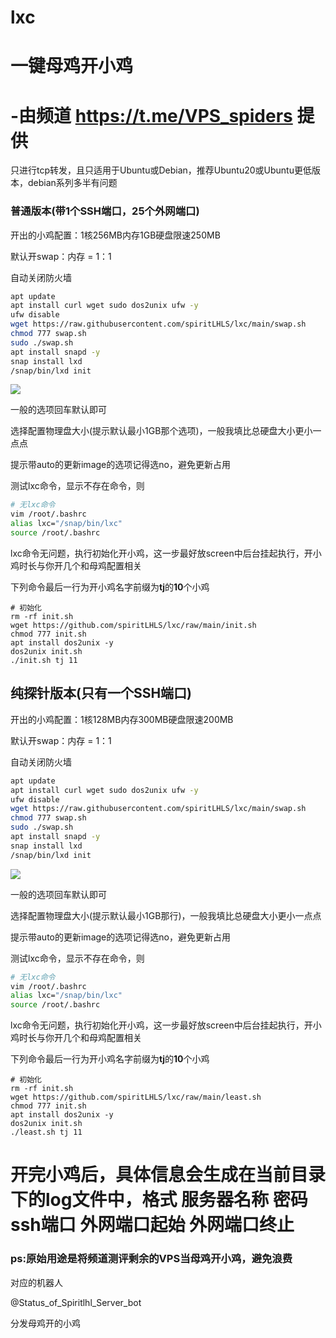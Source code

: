 # lxc

# 一键母鸡开小鸡

# -由频道 https://t.me/VPS_spiders 提供

只进行tcp转发，且只适用于Ubuntu或Debian，推荐Ubuntu20或Ubuntu更低版本，debian系列多半有问题

### 普通版本(带1个SSH端口，25个外网端口)

开出的小鸡配置：1核256MB内存1GB硬盘限速250MB

默认开swap：内存 = 1：1

自动关闭防火墙

```bash
apt update
apt install curl wget sudo dos2unix ufw -y
ufw disable
wget https://raw.githubusercontent.com/spiritLHLS/lxc/main/swap.sh
chmod 777 swap.sh
sudo ./swap.sh
apt install snapd -y
snap install lxd
/snap/bin/lxd init
```

![](https://i.bmp.ovh/imgs/2022/06/01/76dd73f43e138c88.png)

一般的选项回车默认即可

选择配置物理盘大小(提示默认最小1GB那个选项)，一般我填比总硬盘大小更小一点点

提示带auto的更新image的选项记得选no，避免更新占用

测试lxc命令，显示不存在命令，则

```bash
# 无lxc命令
vim /root/.bashrc
alias lxc="/snap/bin/lxc"
source /root/.bashrc
```

lxc命令无问题，执行初始化开小鸡，这一步最好放screen中后台挂起执行，开小鸡时长与你开几个和母鸡配置相关

下列命令最后一行为开小鸡名字前缀为**tj**的**10**个小鸡

```
# 初始化
rm -rf init.sh
wget https://github.com/spiritLHLS/lxc/raw/main/init.sh
chmod 777 init.sh
apt install dos2unix -y
dos2unix init.sh
./init.sh tj 11
```

## 纯探针版本(只有一个SSH端口)

开出的小鸡配置：1核128MB内存300MB硬盘限速200MB

默认开swap：内存 = 1：1

自动关闭防火墙

```bash
apt update
apt install curl wget sudo dos2unix ufw -y
ufw disable
wget https://raw.githubusercontent.com/spiritLHLS/lxc/main/swap.sh
chmod 777 swap.sh
sudo ./swap.sh
apt install snapd -y
snap install lxd
/snap/bin/lxd init
```

![](https://i.bmp.ovh/imgs/2022/06/01/76dd73f43e138c88.png)

一般的选项回车默认即可

选择配置物理盘大小(提示默认最小1GB那行)，一般我填比总硬盘大小更小一点点

提示带auto的更新image的选项记得选no，避免更新占用

测试lxc命令，显示不存在命令，则

```bash
# 无lxc命令
vim /root/.bashrc
alias lxc="/snap/bin/lxc"
source /root/.bashrc
```

lxc命令无问题，执行初始化开小鸡，这一步最好放screen中后台挂起执行，开小鸡时长与你开几个和母鸡配置相关

下列命令最后一行为开小鸡名字前缀为**tj**的**10**个小鸡

```
# 初始化
rm -rf init.sh
wget https://github.com/spiritLHLS/lxc/raw/main/least.sh
chmod 777 init.sh
apt install dos2unix -y
dos2unix init.sh
./least.sh tj 11
```

# 开完小鸡后，具体信息会生成在当前目录下的log文件中，格式 服务器名称 密码 ssh端口 外网端口起始 外网端口终止

### ps:原始用途是将频道测评剩余的VPS当母鸡开小鸡，避免浪费

对应的机器人

@Status_of_Spiritlhl_Server_bot

分发母鸡开的小鸡
